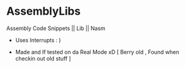 # AssemblyLibs
Assembly Code Snippets || Lib || Nasm


 - Uses Interrupts : )
 
 - Made and If tested on da Real Mode xD [ Berry old , Found when checkin out old stuff ]
